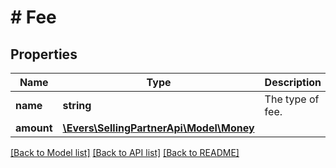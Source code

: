 # # Fee

## Properties

Name | Type | Description | Notes
------------ | ------------- | ------------- | -------------
**name** | **string** | The type of fee. |
**amount** | [**\Evers\SellingPartnerApi\Model\Money**](Money.md) |  |

[[Back to Model list]](../../README.md#models) [[Back to API list]](../../README.md#endpoints) [[Back to README]](../../README.md)
